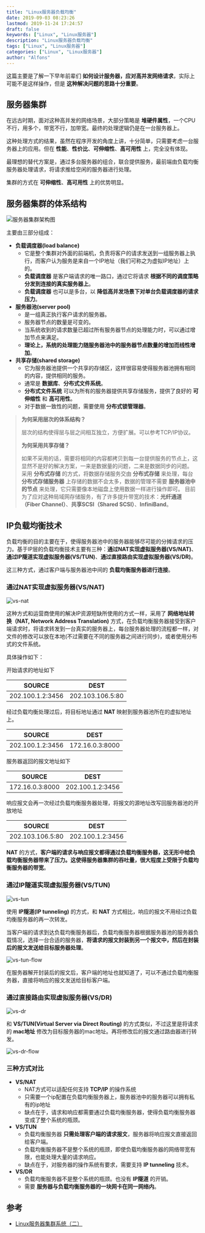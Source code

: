 ```yaml
---
title: "Linux服务器负载均衡"
date: 2019-09-03 08:23:26
lastmod: 2019-11-24 17:24:57
draft: false
keywords: ["Linux", "Linux服务器"]
description: "Linux服务器负载均衡"
tags: ["Linux", "Linux服务器"]
categories: ["Linux", "Linux服务器"]
author: "Alfons"
---
```


这篇主要是了解一下早年前辈们 **如何设计服务器，应对高并发网络请求**，实际上可能不是这样操作，但是 **这种解决问题的思路十分重要**。

<!--more-->

## 服务器集群

在远古时期，面对这种高并发的网络场景，大部分策略是 **堆硬件属性**，一个CPU不行，用多个，带宽不行，加带宽。最终的处理逻辑仍是在一台服务器上。

这种处理方式的结果，虽然在程序开发的角度上讲，十分简单，只需要考虑一台服务器上的应用。但在 **性能**、**性价比**、**可伸缩性**、**高可用性** 上，完全没有体现。

最理想的替代方案是，通过多台服务器的组合，联合提供服务，最前端由负载均衡服务器处理请求，将请求推给空闲的服务器进行处理。

集群的方式在 **可伸缩性**、**高可用性** 上的优势明显。

## 服务器集群的体系结构

![服务器集群架构图](/images/Linux服务器/Linux服务器负载均衡/服务器集群架构图.jpg)

主要由三部分组成：

- **负载调度器(load balance)**
  - 它是整个集群对外面的前端机，负责将客户的请求发送到一组服务器上执行，而客户认为服务是来自一个IP地址（我们可称之为虚拟IP地址）上的。
  - **负载调度器** 是客户端请求的唯一路口，通过它将请求 **根据不同的调度策略分发到连接的真实服务器上**。
  - **负载调度器** 也可以是多台，以 **降低高并发场景下对单台负载调度器的请求压力**。
- **服务器池(server pool)**
  - 是一组真正执行客户请求的服务器。
  - 服务器节点的数量是可变的。
  - 当系统收到的请求数量已超过所有服务器节点的处理能力时，可以通过增加节点来满足。
  - **理论上，系统的处理能力随服务器池中的服务器节点数量的增加而线性增加**。
- **共享存储(shared storage)**
  - 它为服务器池提供一个共享的存储区，这样很容易使得服务器池拥有相同的内容，提供相同的服务。
  - 通常是 **数据库**、**分布式文件系统**。
  - **分布式文件系统** 可以为所有的服务器提供共享存储服务，提供了良好的 **可伸缩性** 和 **高可用性**。
  - 对于数据一致性的问题，需要使用 **分布式锁管理器**。

> **为何采用层次的体系结构？**
>
> 层次的结构使得层与层之间相互独立，方便扩展。可以参考TCP/IP协议。
>
> **为何采用共享存储？**
>
> 如果不采用的话，需要将相同的内容都拷贝到每一台提供服务的节点上，这显然不是好的解决方案，一来是数据量的问题，二来是数据同步的问题。
> 采用 **分布式存储** 的方式，将数据存储服务交由 **分布式存储** 来处理，每台 **分布式存储服务器** 上存储的数据不会太多，数据的管理不需要 **服务器池中的节点** 来处理，它只需要像本地磁盘上使用数据一样进行操作即可。
> 目前为了应对这种局域网存储服务，有了许多提升带宽的技术：**光纤通道（Fiber Channel）**、**共享SCSI（Shared SCSI）**、**InfiniBand**。

## IP负载均衡技术

负载均衡的目的主要在于，使得服务器池中的服务器能够尽可能的分摊请求的压力。基于IP层的负载均衡技术主要有三种：**通过NAT实现虚拟服务器(VS/NAT)**、**通过IP隧道实现虚拟服务器(VS/TUN)**、**通过直接路由实现虚拟服务器(VS/DR)**。

这三种方式，通过客户端与服务器池中间的 **负载均衡服务器进行连接**。

### 通过NAT实现虚拟服务器(VS/NAT)

![vs-nat](/images/Linux服务器/Linux服务器负载均衡/vs-nat.jpg)

这种方式和运营商使用的解决IP资源短缺所使用的方式一样，采用了 **网络地址转换（NAT, Network Address Translation)** 方式，在负载均衡服务器接受到客户端请求时，将请求转发到一台真实的服务器上，每台服务器处理的流程都一样，对文件的修改可以放在本地(不过需要在不同的服务器之间进行同步)，或者使用分布式的文件系统。

具体操作如下：

开始请求的地址如下

|SOURCE|DEST|
|:---:|:---:|
|202.100.1.2:3456|202.103.106.5:80|

经过负载均衡处理过后，将目标地址通过 **NAT** 映射到服务器池所在的虚拟地址上。

|SOURCE|DEST|
|:---:|:---:|
|202.100.1.2:3456|172.16.0.3:8000|

服务器返回的报文地址如下

|SOURCE|DEST|
|:---:|:---:|
|172.16.0.3:8000|202.100.1.2:3456|

响应报文会再一次经过负载均衡服务器处理，将报文的源地址改写回服务器池的开放地址

|SOURCE|DEST|
|:---:|:---:|
|202.103.106.5:80|202.100.1.2:3456|

**NAT** 的方式，**客户端的请求与响应报文都得通过负载均衡服务器，这无形中给负载均衡服务器带来了压力。这使得服务器集群的吞吐量，很大程度上受限于负载均衡服务器的带宽**。

### 通过IP隧道实现虚拟服务器(VS/TUN)

![vs-tun](/images/Linux服务器/Linux服务器负载均衡/vs-tun.jpg)

使用 **IP隧道(IP tunneling)** 的方式，和 **NAT** 方式相比，响应的报文不用经过负载均衡服务器的再一次转发。

当客户端的请求到达负载均衡服务器后，负载均衡服务器根据服务器池的服务器负载情况，选择一台合适的服务器，**将请求的报文封装到另一个报文中，然后在封装后的报文发送给目标服务器处理**。

![vs-tun-flow](/images/Linux服务器/Linux服务器负载均衡/vs-tun-flow.jpg)

在服务器解开封装后的报文后，客户端的地址也就知道了，可以不通过负载均衡服务器，直接将响应的报文发送给目标客户端。

### 通过直接路由实现虚拟服务器(VS/DR)

![vs-dr](/images/Linux服务器/Linux服务器负载均衡/vs-dr.jpg)

和 **VS/TUN(Virtual Server via Direct Routing)** 的方式类似，不过这里是将请求的 **mac地址** 修改为目标服务器的mac地址。再将修改后的报文通过路由器进行转发。

![vs-dr-flow](/images/Linux服务器/Linux服务器负载均衡/vs-dr-flow.jpg)

### 三种方式对比

- **VS/NAT**
  - NAT方式可以适配任何支持 **TCP/IP** 的操作系统
  - 只需要一个ip配置在负载均衡服务器上，服务器池中的服务器可以拥有私有的ip地址
  - 缺点在于，请求和响应都需要通过负载均衡服务器，使得负载均衡服务器变成了整个系统的瓶颈。
- **VS/TUN**
  - 负载均衡服务器 **只需处理客户端的请求报文**，服务器将响应报文直接返回给客户端。
  - 负载均衡服务器不是整个系统的瓶颈，即使负载均衡服务器的网络带宽有限，也能处理大量的请求响应。
  - 缺点在于，对服务器的操作系统有要求，需要支持 **IP tunneling** 技术。
- **VS/DR**
  - 负载均衡服务器不是整个系统的瓶颈。也没有 **IP隧道** 的开销。
  - 需要 **服务器与负载均衡服务器的一块网卡在同一网络内**。

## 参考

- [Linux服务器集群系统（二）](http://www.linuxvirtualserver.org/zh/lvs2.html)